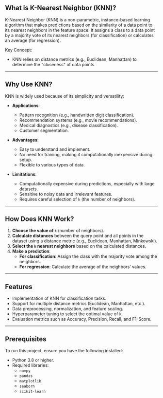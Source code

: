 ## What is K-Nearest Neighbor (KNN)?  

K-Nearest Neighbor (KNN) is a non-parametric, instance-based learning algorithm that makes predictions based on the similarity of a data point to its nearest neighbors in the feature space. It assigns a class to a data point by a majority vote of its nearest neighbors (for classification) or calculates an average (for regression).  

Key Concept:  
- KNN relies on distance metrics (e.g., Euclidean, Manhattan) to determine the "closeness" of data points.  

---

## Why Use KNN?  

KNN is widely used because of its simplicity and versatility:  

- **Applications**:  
  - Pattern recognition (e.g., handwritten digit classification).  
  - Recommendation systems (e.g., movie recommendations).  
  - Medical diagnostics (e.g., disease classification).  
  - Customer segmentation.  

- **Advantages**:  
  - Easy to understand and implement.  
  - No need for training, making it computationally inexpensive during setup.  
  - Flexible to various types of data.  

- **Limitations**:  
  - Computationally expensive during predictions, especially with large datasets.  
  - Sensitive to noisy data and irrelevant features.  
  - Requires careful selection of `k` (the number of neighbors).  

---

## How Does KNN Work?  

1. **Choose the value of `k`** (number of neighbors).  
2. **Calculate distances** between the query point and all points in the dataset using a distance metric (e.g., Euclidean, Manhattan, Minkowski).  
3. **Select the `k` nearest neighbors** based on the calculated distances.  
4. **Make a prediction**:  
   - **For classification**: Assign the class with the majority vote among the neighbors.  
   - **For regression**: Calculate the average of the neighbors' values.  

---

## Features  

- Implementation of KNN for classification tasks.  
- Support for multiple distance metrics (Euclidean, Manhattan, etc.).  
- Data preprocessing, normalization, and feature scaling.  
- Hyperparameter tuning to select the optimal value of `k`.  
- Evaluation metrics such as Accuracy, Precision, Recall, and F1-Score.  

---

## Prerequisites  

To run this project, ensure you have the following installed:  
- Python 3.8 or higher.  
- Required libraries:  
  - `numpy`  
  - `pandas`  
  - `matplotlib`  
  - `seaborn`  
  - `scikit-learn`  
